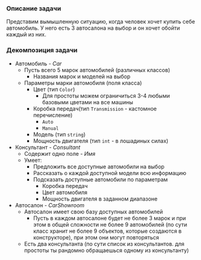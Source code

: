 ### Описание задачи

Представим вымышленную ситуацию, когда человек хочет купить себе автомобиль. У него есть 3 автосалона на выбор и он хочет обойти каждый из них.

###  Декомпозиция задачи

* Автомобиль - *Car*
  * Пусть всего 5 марок автомобилей (различных классов)
    * Названия марок и моделей на выбор
  * Параметры марки автомобиля (поля класса)
    * Цвет (тип `Color`)
      * Для простоты можем ограничиться 3-4 любыми базовыми цветами на все машины
    * Коробка передач(тип `Transmission` - кастомное перечисление)
      * `Auto`
      * `Manual`
    * Модель (тип `string`)
    * Мощность двигателя (тип `int` - в лошадиных силах)
* Консультант - *Consultant*
  * Содержит одно поле - *Имя*
  * Умеет:
    * Предложить все доступные автомобили на выбор
    * Рассказать о каждой доступной модели всю информацию
    * Подсказать доступные автомобили по параметрам
      * Коробка передач
      * Цвет автомобиля
      * Мощность двигателя в заданном диапазоне
* Автосалон - *CarShowroom*
  * Автосалон имеет свою базу доступных автомобилей
    * Пусть в каждом автосалоне будет не более 3 марок и при этом в общей сложности не более 9 автомобилей (по сути класс хранит не более 9 объектов, которые создаются в конструкторе), при этом они могут повторяться
  * Есть два консультанта (по сути список из консультантов. для простоты ты рандомно обращаешься одному из консультанту)

